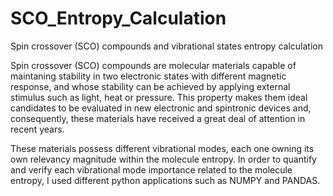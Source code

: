 # SCO_Entropy_Calculation
Spin crossover (SCO) compounds and vibrational states entropy calculation

Spin crossover (SCO) compounds are molecular materials capable of maintaning  stability in two electronic states with different magnetic response, and whose stability can be achieved by applying external stimulus such as light, heat or pressure. This property makes them ideal candidates to be evaluated in new electronic and spintronic devices and, consequently, these materials have received a great deal of attention in recent years.

These materials possess different vibrational modes, each one owning its own relevancy magnitude within the molecule entropy. In order to quantify and verify each vibrational mode importance related to the molecule entropy, I used different python applications such as NUMPY and PANDAS.
